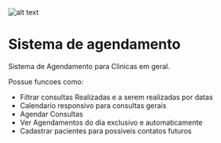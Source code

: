 ![alt text](https://lh3.googleusercontent.com/proxy/92w3iawT9cUJy0I9ryYjCg9FQ6cW4GSz62T8SZLHw4y0NkFWMUhgC2BOx8CuZDJrcpJFCngFvattKbKS1nCt6p8vPAD_GJxxtFpgS67KCQyENtjKHaA0Yx14co7EYDVv)
# Sistema de agendamento
Sistema de Agendamento para Clinicas em geral.

Possue funcoes como:
* Filtrar consultas Realizadas e a serem realizadas por datas
* Calendario responsivo para consultas gerais
* Agendar Consultas
* Ver Agendamentos do dia exclusivo e automaticamente 
* Cadastrar pacientes para possiveis contatos futuros
